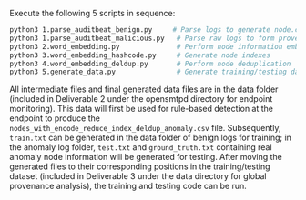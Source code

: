 Execute the following 5 scripts in sequence:

```bash
python3 1.parse_auditbeat_benign.py     # Parse logs to generate node.csv and edge.csv in malicious_data folder
python3 1.parse_auditbeat_malicious.py   # Parse raw logs to form provenance graphs
python3 2.word_embedding.py              # Perform node information embedding
python3 3.word_embedding_hashcode.py     # Generate node indexes
python3 4.word_embedding_deldup.py       # Perform node deduplication
python3 5.generate_data.py               # Generate training/testing data needed for global provenance analysis
```

All intermediate files and final generated data files are in the data folder (included in Deliverable 2 under the opensmtpd directory for endpoint monitoring). This data will first be used for rule-based detection at the endpoint to produce the `nodes_with_encode_reduce_index_deldup_anomaly.csv` file. Subsequently, `train.txt` can be generated in the data folder of benign logs for training; in the anomaly log folder, `test.txt` and `ground_truth.txt` containing real anomaly node information will be generated for testing. After moving the generated files to their corresponding positions in the training/testing dataset (included in Deliverable 3 under the data directory for global provenance analysis), the training and testing code can be run.